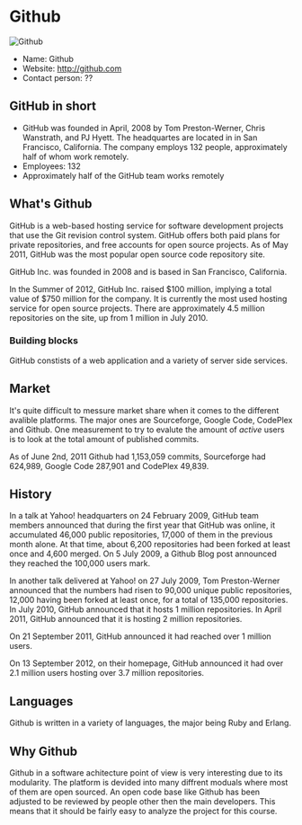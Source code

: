 # Github

![Github](http://gregrickaby.com/wp-content/uploads/2012/03/github-logo.png)

- Name: Github
- Website: http://github.com
- Contact person: ??

## GitHub in short

- GitHub was founded in April, 2008 by Tom Preston-Werner, Chris Wanstrath, and PJ Hyett. The headquartes are located in
in San Francisco, California. The company employs 132 people, approximately half of whom work remotely.
- Employees: 132
- Approximately half of the GitHub team works remotely

## What's Github

GitHub is a web-based hosting service for software development projects that use the Git revision control system. GitHub offers both paid plans for private repositories, and free accounts for open source projects. As of May 2011, GitHub was the most popular open source code repository site.

GitHub Inc. was founded in 2008 and is based in San Francisco, California.

In the Summer of 2012, GitHub Inc. raised $100 million, implying a total value of $750 million for the company. It is 
currently the most used hosting service for open source projects. There are approximately 4.5 million repositories on 
the site, up from 1 million in July 2010. 

### Building blocks

GitHub constists of a web application and a variety of server side services.

## Market

It's quite difficult to messure market share when it comes to the different avalible platforms. The major ones are Sourceforge, Google Code, CodePlex and Github. One measurement to try to evalute the amount of *active* users is to look at the total amount of published commits.

As of June 2nd, 2011 Github had 1,153,059 commits, Sourceforge had 624,989, Google Code 287,901 and CodePlex 49,839.

## History

In a talk at Yahoo! headquarters on 24 February 2009, GitHub team members announced that during the first year that GitHub was online, it accumulated 46,000 public repositories, 17,000 of them in the previous month alone. At that time, about 6,200 repositories had been forked at least once and 4,600 merged. On 5 July 2009, a Github Blog post announced they reached the 100,000 users mark.

In another talk delivered at Yahoo! on 27 July 2009, Tom Preston-Werner announced that the numbers had risen to 90,000 unique public repositories, 12,000 having been forked at least once, for a total of 135,000 repositories. In July 2010, GitHub announced that it hosts 1 million repositories. In April 2011, GitHub announced that it is hosting 2 million repositories.

On 21 September 2011, GitHub announced it had reached over 1 million users.

On 13 September 2012, on their homepage, GitHub announced it had over 2.1 million users hosting over 3.7 million repositories.

## Languages

Github is written in a variety of languages, the major being Ruby and Erlang.

## Why Github

Github in a software achitecture point of view is very interesting due to its modularity. The platform is devided into many diffrent moduals where most of them are open sourced. An open code base like Github has been adjusted to be reviewed by people other then the main developers. This means that it should be fairly easy to analyze the project for this course.